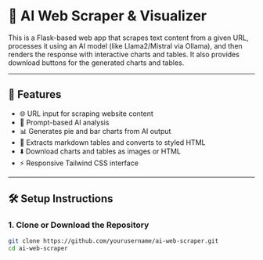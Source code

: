 # 🧠 AI Web Scraper & Visualizer

This is a Flask-based web app that scrapes text content from a given URL, processes it using an AI model (like Llama2/Mistral via Ollama), and then renders the response with interactive charts and tables. It also provides download buttons for the generated charts and tables.

---

## 🚀 Features

- 🌐 URL input for scraping website content
- 💬 Prompt-based AI analysis
- 📊 Generates pie and bar charts from AI output
- 🧾 Extracts markdown tables and converts to styled HTML
- ⬇️ Download charts and tables as images or HTML
- ⚡ Responsive Tailwind CSS interface

---

## 🛠️ Setup Instructions

### 1. Clone or Download the Repository

```bash
git clone https://github.com/yourusername/ai-web-scraper.git
cd ai-web-scraper
